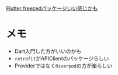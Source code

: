 #


[Flutter freezedパッケージいい感じかも](https://qiita.com/_masaokb/items/19a93be6079a80ac2d85#%E5%AC%89%E3%81%97%E3%81%84%E3%81%93%E3%81%A8%E4%B8%80%E8%A6%A7)

# メモ
- Dart入門した方がいいのかも
- `retrofit`がAPIClientのパッケージらしい
- Providerではなく`Riverpod`の方が楽らしい